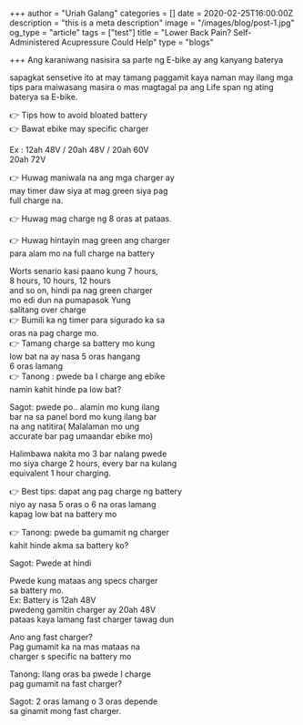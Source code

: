 +++
author = "Uriah Galang"
categories = []
date = 2020-02-25T16:00:00Z
description = "this is a meta description"
image = "/images/blog/post-1.jpg"
og_type = "article"
tags = ["test"]
title = "Lower Back Pain? Self-Administered Acupressure Could Help"
type = "blogs"

+++
Ang karaniwang nasisira sa parte ng E-bike ay ang kanyang baterya

sapagkat sensetive ito at may tamang paggamit kaya naman may ilang mga tips para maiwasang masira o mas magtagal pa ang Life span ng ating baterya sa E-bike.

👉 Tips how to avoid bloated battery  
👉 Bawat ebike may specific charger

  
Ex : 12ah 48V / 20ah 48V / 20ah 60V  
20ah 72V

  
👉 Huwag maniwala na ang mga charger ay  
may timer daw siya at mag green siya pag  
full charge na.

👉 Huwag mag charge ng 8 oras at pataas.

👉 Huwag hintayin mag green ang charger  
para alam mo na full charge na battery

Worts senario kasi paano kung 7 hours,  
8 hours, 10 hours, 12 hours  
and so on, hindi pa nag green charger  
mo edi dun na pumapasok Yung  
salitang over charge  
👉 Bumili ka ng timer para sigurado ka sa  
oras na pag charge mo.  
👉 Tamang charge sa battery mo kung  
low bat na ay nasa 5 oras hangang  
6 oras lamang  
👉 Tanong : pwede ba I charge ang ebike  
namin kahit hinde pa low bat?

Sagot: pwede po.. alamin mo kung ilang  
bar na sa panel bord mo kung ilang bar  
na ang natitira( Malalaman mo ung  
accurate bar pag umaandar ebike mo)

Halimbawa nakita mo 3 bar nalang pwede  
mo siya charge 2 hours, every bar na kulang  
equivalent 1 hour charging.

👉 Best tips: dapat ang pag charge ng battery  
niyo ay nasa 5 oras o 6 na oras lamang  
kapag low bat na battery mo

👉 Tanong: pwede ba gumamit ng charger  
kahit hinde akma sa battery ko?

Sagot: Pwede at hindi

Pwede kung mataas ang specs charger  
sa battery mo.  
Ex: Battery is 12ah 48V  
pwedeng gamitin charger ay 20ah 48V  
pataas kaya lamang fast charger tawag dun

Ano ang fast charger?  
Pag gumamit ka na mas mataas na  
charger s specific na battery mo

Tanong: Ilang oras ba pwede I charge  
pag gumamit na fast charger?

Sagot: 2 oras lamang o 3 oras depende  
sa ginamit mong fast charger.